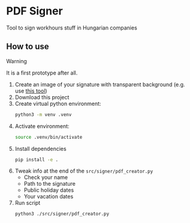 # PDF Signer

Tool to sign workhours stuff in Hungarian companies

## How to use

> [!warning]
> It is a first prototype after all.

1. Create an image of your signature with transparent background (e.g. use [this tool](https://www.adobe.com/express/feature/image/remove-background/png/transparent))
2. Download this project
3. Create virtual python environment:
    ```bash
    python3 -m venv .venv
    ```
4. Activate environment:
    ```bash
    source .venv/bin/activate
    ```
5. Install dependencies
    ```bash
    pip install -e .
    ```
6. Tweak info at the end of the `src/signer/pdf_creator.py`
    - Check your name
    - Path to the signature
    - Public holiday dates
    - Your vacation dates
7. Run script
    ```bash
    python3 ./src/signer/pdf_creator.py 
    ```
